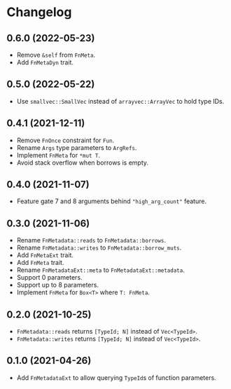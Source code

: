 # Changelog

## 0.6.0 (2022-05-23)

* Remove `&self` from `FnMeta`.
* Add `FnMetaDyn` trait.

## 0.5.0 (2022-05-22)

* Use `smallvec::SmallVec` instead of `arrayvec::ArrayVec` to hold type IDs.

## 0.4.1 (2021-12-11)

* Remove `FnOnce` constraint for `Fun`.
* Rename `Args` type parameters to `ArgRefs`.
* Implement `FnMeta` for `*mut T`.
* Avoid stack overflow when borrows is empty.

## 0.4.0 (2021-11-07)

* Feature gate 7 and 8 arguments behind `"high_arg_count"` feature.

## 0.3.0 (2021-11-06)

* Rename `FnMetadata::reads` to `FnMetadata::borrows`.
* Rename `FnMetadata::writes` to `FnMetadata::borrow_muts`.
* Add `FnMetaExt` trait.
* Add `FnMeta` trait.
* Rename `FnMetadataExt::meta` to `FnMetadataExt::metadata`.
* Support 0 parameters.
* Support up to 8 parameters.
* Implement `FnMeta` for `Box<T>` where `T: FnMeta`.

## 0.2.0 (2021-10-25)

* `FnMetadata::reads` returns `[TypeId; N]` instead of `Vec<TypeId>`.
* `FnMetadata::writes` returns `[TypeId; N]` instead of `Vec<TypeId>`.

## 0.1.0 (2021-04-26)

* Add `FnMetadataExt` to allow querying `TypeId`s of function parameters.
